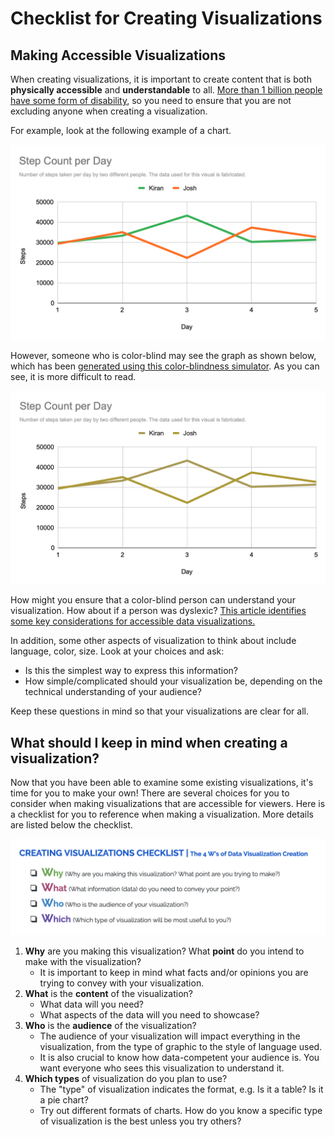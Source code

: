 <!-- Copyright (C)  Google, Runestone Interactive LLC
  This work is licensed under the Creative Commons Attribution-ShareAlike 4.0
  International License. To view a copy of this license, visit
  http://creativecommons.org/licenses/by-sa/4.0/. -->

Checklist for Creating Visualizations
=====================================

Making Accessible Visualizations
--------------------------------

When creating visualizations, it is important to create content that is
both **physically accessible** and **understandable** to all. [More than
1 billion people have some form of
disability](https://www.who.int/en/news-room/fact-sheets/detail/disability-and-health),
so you need to ensure that you are not excluding anyone when creating a
visualization.

For example, look at the following example of a chart.

![A line graph comparing number of likes over time of two posts.](figures/not_color_blind.png)

However, someone who is color-blind may see the graph as shown below,
which has been [generated using this color-blindness
simulator](https://www.color-blindness.com/coblis-color-blindness-simulator/).
As you can see, it is more difficult to read.

![A line graph comparing number of likes over time of two posts.](figures/color_blind.png)

How might you ensure that a color-blind person can understand your
visualization. How about if a person was dyslexic? [This article
identifies some key considerations for accessible data
visualizations.](http://www.storytellingwithdata.com/blog/2018/6/26/accessible-data-viz-is-better-data-viz)

In addition, some other aspects of visualization to think about include
language, color, size. Look at your choices and ask:

-   Is this the simplest way to express this information?
-   How simple/complicated should your visualization be, depending on
    the technical understanding of your audience?

Keep these questions in mind so that your visualizations are clear for
all.

What should I keep in mind when creating a visualization?
---------------------------------------------------------

Now that you have been able to examine some existing visualizations,
it\'s time for you to make your own! There are several choices for you
to consider when making visualizations that are accessible for viewers.
Here is a checklist for you to reference when making a visualization.
More details are listed below the checklist.

![A summary checklist for reading visualizations, listed below.](figures/creating_visualizations_checklist.png)

1.  **Why** are you making this visualization? What **point** do you
    intend to make with the visualization?
    -   It is important to keep in mind what facts and/or opinions you
        are trying to convey with your visualization.
2.  **What** is the **content** of the visualization?
    -   What data will you need?
    -   What aspects of the data will you need to showcase?
3.  **Who** is the **audience** of the visualization?
    -   The audience of your visualization will impact everything in the
        visualization, from the type of graphic to the style of language
        used.
    -   It is also crucial to know how data-competent your audience is.
        You want everyone who sees this visualization to understand it.
4.  **Which types** of visualization do you plan to use?
    -   The "type" of visualization indicates the format, e.g. Is it a
        table? Is it a pie chart?
    -   Try out different formats of charts. How do you know a specific
        type of visualization is the best unless you try others?
